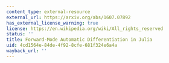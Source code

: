 ```yaml
---
content_type: external-resource
external_url: https://arxiv.org/abs/1607.07892
has_external_license_warning: true
license: https://en.wikipedia.org/wiki/All_rights_reserved
status: ''
title: Forward-Mode Automatic Differentiation in Julia
uid: 4cd1564e-84de-4f92-8cfe-681f324e6a4a
wayback_url: ''
---
```

